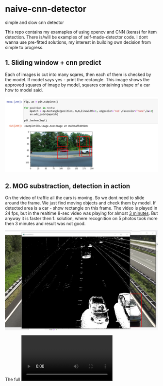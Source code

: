 # naive-cnn-detector
simple and slow cnn detector

This repo contains my examaples of using opencv and CNN (keras) for item detection. There is/will be examples of self-made-detector code. I dont wanna use pre-fitted solutions, my interest in building own decision from simple to progress.

## 1. Sliding window + cnn predict
Each of images is cut into many sqares, then each of them is checked by the model. If model says yes - print the rectangle.
This image shows the approved squares of image by model, squares containing shape of a car how to model said.

![approved ractengles](https://github.com/OneL1ght/naive-cnn-detector/blob/main/cifar1_screensh.png)

## 2. MOG substraction, detection in action
On the video of traffic all the cars is moving. So we dont need to slide around the frame. We just find moving objects and check them by model. If detected area is a car - show rectangle on this frame. The video is played in 24 fps, but in the realtime 8-sec video was playing for almost [3 minutes](https://github.com/OneL1ght/naive-cnn-detector/blob/main/realtime_detection.mp4). But anyway it is faster then 1. solution, where recognition on 5 photos took more then 3 minutes and result was not good.

![video-screenshot](https://github.com/OneL1ght/naive-cnn-detector/blob/main/with_mask.png)

The full ![video](https://github.com/OneL1ght/naive-cnn-detector/blob/main/car_detection_cifar10__2.mp4)
